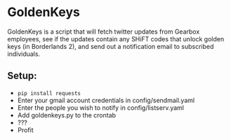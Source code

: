 # GoldenKeys
GoldenKeys is a script that will fetch twitter updates from Gearbox employees,
see if the updates contain any SHiFT codes that unlock golden keys (in 
Borderlands 2), and send out a notification email to subscribed individuals.

## Setup:
* `pip install requests`
* Enter your gmail account credentials in config/sendmail.yaml
* Enter the people you wish to notify in config/listserv.yaml
* Add goldenkeys.py to the crontab
* ???
* Profit
